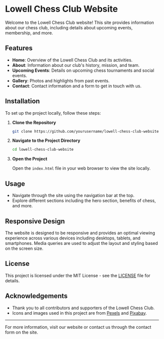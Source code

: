 # Lowell Chess Club Website

Welcome to the Lowell Chess Club website! This site provides information about our chess club, including details about upcoming events, membership, and more. 

## Features

- **Home**: Overview of the Lowell Chess Club and its activities.
- **About**: Information about our club's history, mission, and team.
- **Upcoming Events**: Details on upcoming chess tournaments and social events.
- **Gallery**: Photos and highlights from past events.
- **Contact**: Contact information and a form to get in touch with us.

## Installation

To set up the project locally, follow these steps:

1. **Clone the Repository**

   ```bash
   git clone https://github.com/yourusername/lowell-chess-club-website.git
   ```

2. **Navigate to the Project Directory**

   ```bash
   cd lowell-chess-club-website
   ```

3. **Open the Project**

   Open the `index.html` file in your web browser to view the site locally.

## Usage

- Navigate through the site using the navigation bar at the top.
- Explore different sections including the hero section, benefits of chess, and more.

## Responsive Design

The website is designed to be responsive and provides an optimal viewing experience across various devices including desktops, tablets, and smartphones. Media queries are used to adjust the layout and styling based on the screen size.

## License

This project is licensed under the MIT License - see the [LICENSE](LICENSE) file for details.

## Acknowledgements

- Thank you to all contributors and supporters of the Lowell Chess Club.
- Icons and images used in this project are from [Pexels](https://www.pexels.com/) and [Pixabay](https://pixabay.com/).

---

For more information, visit our website or contact us through the contact form on the site.
